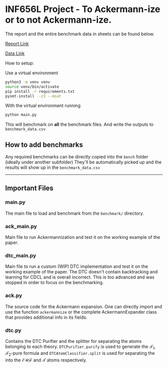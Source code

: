 INF656L Project - To Ackermann-ize or to not Ackermann-ize.
=======

The report and the entire benchmark data in sheets can be found below.

[Report Link](https://docs.google.com/spreadsheets/d/1IZmXJD1XsNEgcAQf8paI-7sq6tWePFKsYzbs0jY0FSw/edit?usp=share_link)

[Data Link](https://docs.google.com/spreadsheets/d/1IZmXJD1XsNEgcAQf8paI-7sq6tWePFKsYzbs0jY0FSw/edit?usp=sharing)

How to setup:

Use a virtual environment
```bash
python3 -m venv venv
source venv/bin/activate
pip install -r requirements.txt
pysmt-install --z3 --msat
```

With the virtual environment running
```bash
python main.py
```

This will benchmark on **all** the benchmark files. And write the outputs to `benchmark_data.csv`

How to add benchmarks
------
Any required benchmarks can be directly copied into the `bench` folder (ideally under another subfolder)
They'll be automatically picked up and the results will show up in the `benchmark_data.csv`

-------

Important Files
------

### main.py

The main file to load and benchmark from the `benchmark/` directory.

### ack_main.py

Main file to run Ackermannization and test it on the working example of the paper.

### dtc_main.py

Main file to run a custom (WIP) DTC implementation and test it on the working example of the paper.
The DTC doesn't contain backtracking and learning for CDCL and is overall incorrect. This is too advanced and was stopped in order to focus on the benchmarking.

### ack.py

The source code for the Ackermann expansion.
One can directly import and use the function `ackermannize`
or the complete AckermannExpander class that provides additional info in its fields.

### dtc.py

Contains the DTC Purifier and the splitter for separating the atoms belonging to each theory. 
`DTCPurifier.purify` is used to generate the $\mathcal{T}_1,\mathcal{T}_2$-pure formula and `DTCAtomClassifier.split` is used for separating the into the $\mathcal{EUF}$ and $\mathcal{T}$ atoms respectively.

